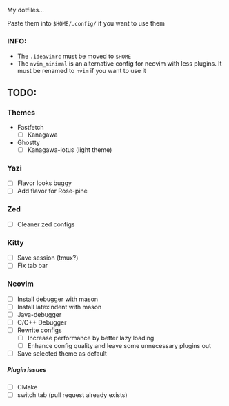 My dotfiles...

Paste them into `$HOME/.config/` if you want to use them

### INFO:

- The `.ideavimrc` must be moved to `$HOME`
- The `nvim_minimal` is an alternative config for neovim with less plugins. It must be renamed to `nvim` if you want to use it

## TODO:

### Themes

- Fastfetch
    - [ ] Kanagawa
- Ghostty
    - [ ] Kanagawa-lotus (light theme)

### Yazi

- [ ] Flavor looks buggy
- [ ] Add flavor for Rose-pine

### Zed

- [ ] Cleaner zed configs

### Kitty

- [ ] Save session (tmux?)
- [ ] Fix tab bar

### Neovim

- [ ] Install debugger with mason
- [ ] Install latexindent with mason
- [ ] Java-debugger
- [ ] C/C++ Debugger
- [ ] Rewrite configs
    - [ ] Increase performance by better lazy loading
    - [ ] Enhance config quality and leave some unnecessary plugins out
- [ ] Save selected theme as default

##### Plugin issues

- [ ] CMake
- [ ] switch tab (pull request already exists)
